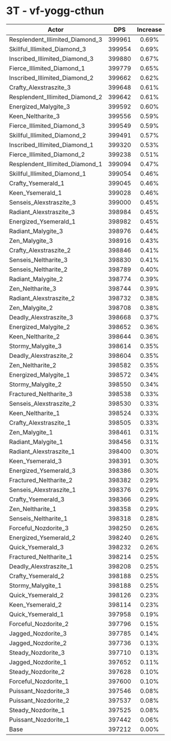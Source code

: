 # 3T - vf-yogg-cthun
| Actor | DPS | Increase |
|---|:---:|:---:|
|Resplendent_Illimited_Diamond_3|399961|0.69%|
|Skillful_Illimited_Diamond_3|399954|0.69%|
|Inscribed_Illimited_Diamond_3|399880|0.67%|
|Fierce_Illimited_Diamond_1|399779|0.65%|
|Inscribed_Illimited_Diamond_2|399662|0.62%|
|Crafty_Alexstraszite_3|399648|0.61%|
|Resplendent_Illimited_Diamond_2|399642|0.61%|
|Energized_Malygite_3|399592|0.60%|
|Keen_Neltharite_3|399556|0.59%|
|Fierce_Illimited_Diamond_3|399549|0.59%|
|Skillful_Illimited_Diamond_2|399491|0.57%|
|Inscribed_Illimited_Diamond_1|399320|0.53%|
|Fierce_Illimited_Diamond_2|399238|0.51%|
|Resplendent_Illimited_Diamond_1|399094|0.47%|
|Skillful_Illimited_Diamond_1|399054|0.46%|
|Crafty_Ysemerald_1|399045|0.46%|
|Keen_Ysemerald_1|399028|0.46%|
|Senseis_Alexstraszite_3|399000|0.45%|
|Radiant_Alexstraszite_3|398984|0.45%|
|Energized_Ysemerald_1|398982|0.45%|
|Radiant_Malygite_3|398976|0.44%|
|Zen_Malygite_3|398916|0.43%|
|Crafty_Alexstraszite_2|398846|0.41%|
|Senseis_Neltharite_3|398830|0.41%|
|Senseis_Neltharite_2|398789|0.40%|
|Radiant_Malygite_2|398774|0.39%|
|Zen_Neltharite_3|398744|0.39%|
|Radiant_Alexstraszite_2|398732|0.38%|
|Zen_Malygite_2|398708|0.38%|
|Deadly_Alexstraszite_3|398668|0.37%|
|Energized_Malygite_2|398652|0.36%|
|Keen_Neltharite_2|398644|0.36%|
|Stormy_Malygite_3|398614|0.35%|
|Deadly_Alexstraszite_2|398604|0.35%|
|Zen_Neltharite_2|398582|0.35%|
|Energized_Malygite_1|398572|0.34%|
|Stormy_Malygite_2|398550|0.34%|
|Fractured_Neltharite_3|398538|0.33%|
|Senseis_Alexstraszite_2|398530|0.33%|
|Keen_Neltharite_1|398524|0.33%|
|Crafty_Alexstraszite_1|398505|0.33%|
|Zen_Malygite_1|398461|0.31%|
|Radiant_Malygite_1|398456|0.31%|
|Radiant_Alexstraszite_1|398400|0.30%|
|Keen_Ysemerald_3|398391|0.30%|
|Energized_Ysemerald_3|398386|0.30%|
|Fractured_Neltharite_2|398382|0.29%|
|Senseis_Alexstraszite_1|398376|0.29%|
|Crafty_Ysemerald_3|398366|0.29%|
|Zen_Neltharite_1|398358|0.29%|
|Senseis_Neltharite_1|398318|0.28%|
|Forceful_Nozdorite_3|398250|0.26%|
|Energized_Ysemerald_2|398240|0.26%|
|Quick_Ysemerald_3|398232|0.26%|
|Fractured_Neltharite_1|398214|0.25%|
|Deadly_Alexstraszite_1|398208|0.25%|
|Crafty_Ysemerald_2|398188|0.25%|
|Stormy_Malygite_1|398188|0.25%|
|Quick_Ysemerald_2|398126|0.23%|
|Keen_Ysemerald_2|398114|0.23%|
|Quick_Ysemerald_1|397958|0.19%|
|Forceful_Nozdorite_2|397796|0.15%|
|Jagged_Nozdorite_3|397785|0.14%|
|Jagged_Nozdorite_2|397736|0.13%|
|Steady_Nozdorite_3|397710|0.13%|
|Jagged_Nozdorite_1|397652|0.11%|
|Steady_Nozdorite_2|397628|0.10%|
|Forceful_Nozdorite_1|397600|0.10%|
|Puissant_Nozdorite_3|397546|0.08%|
|Puissant_Nozdorite_2|397537|0.08%|
|Steady_Nozdorite_1|397525|0.08%|
|Puissant_Nozdorite_1|397442|0.06%|
|Base|397212|0.00%|
